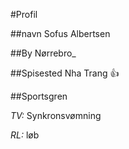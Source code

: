 #Profil

##navn
Sofus Albertsen

##By
Nørrebro_

##Spisested
Nha Trang
:+1:

##Sportsgren

*TV:* Synkronsvømning

*RL:* løb
